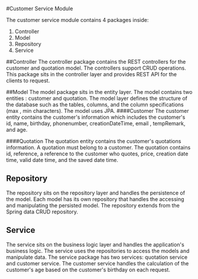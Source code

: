#Customer Service Module

The customer service module contains 4 packages inside:
1. Controller
2. Model
3. Repository
4. Service

##Controller
The controller package contains the REST controllers for the customer and
 quotation model. The controllers support CRUD operations. This package sits
  in the controller layer and provides REST API for the clients to request.
  
##Model
The model package sits in the entity layer. The model contains two entities
: customer and quotation. The model layer defines the structure of the
 database such as the tables, columns, and the column specifications (max
 , min characters). The model uses JPA.
####Customer
The customer entity contains the customer's information which includes the
 customer's id, name, birthday, phonenumber, creationDateTime, email
 , tempRemark, and age.
 
####Quotation
The quotation entity contains the customer's quotations information. A
 quotation must belong to a customer. The quotation contains id, reference, a
  reference to the customer who quotes, price, creation date time, valid
   date time, and the saved date time.

##   Repository
The repository sits on the repository layer and handles the persistence of
 the model. Each model has its own repository that handles the accessing and
  manipulating the persisted model. The repository extends from the Spring data
   CRUD repository.
   
## Service
The service sits on the business logic layer and handles the application's
 business logic. The service uses the repositories to access the models and
  manipulate data. The service package has two services: quotation service
   and customer service. The customer service handles the calculation of the
    customer's age based on the customer's birthday on each request. 
